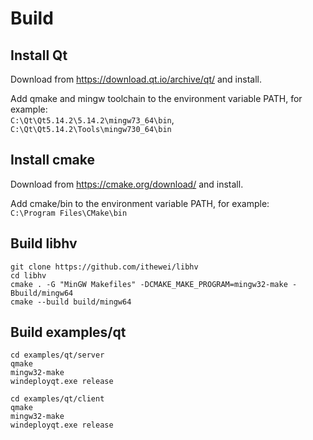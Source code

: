 # Build

## Install Qt
Download from <https://download.qt.io/archive/qt/> and install.

Add qmake and mingw toolchain to the environment variable PATH, for example:<br>
`C:\Qt\Qt5.14.2\5.14.2\mingw73_64\bin`,
`C:\Qt\Qt5.14.2\Tools\mingw730_64\bin`


## Install cmake
Download from <https://cmake.org/download/> and install.

Add cmake/bin to the environment variable PATH, for example:<br>
`C:\Program Files\CMake\bin`

## Build libhv
```shell
git clone https://github.com/ithewei/libhv
cd libhv
cmake . -G "MinGW Makefiles" -DCMAKE_MAKE_PROGRAM=mingw32-make -Bbuild/mingw64
cmake --build build/mingw64
```

## Build examples/qt
```shell
cd examples/qt/server
qmake
mingw32-make
windeployqt.exe release
```

```shell
cd examples/qt/client
qmake
mingw32-make
windeployqt.exe release
```
